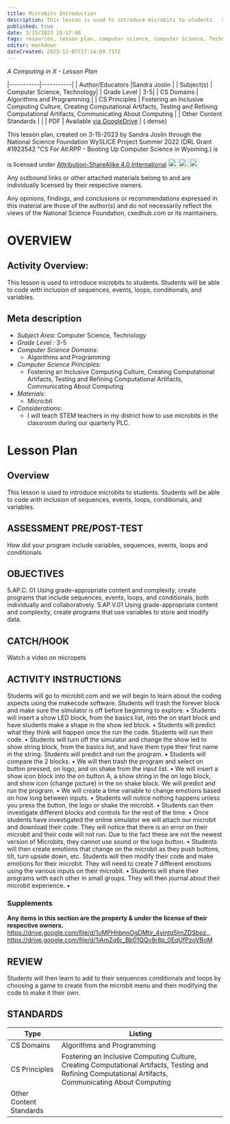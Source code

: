 ```yaml
---
title: Microbits Introduction
description: This lesson is used to introduce microbits to students.  Students will be able to code with inclusion of sequences, events, loops, conditionals, and variables.
published: true
date: 3/15/2023 10:17:48
tags: resources, lesson plan, computer science, Computer Science, Technology 
editor: markdown
dateCreated: 2023-12-07T17:14:09.717Z
---
```

*A Computing in X - Lesson Plan*

|-----------|-----------|
| Author/Educators |Sandra Joslin |
| Subject(s) | Computer Science, Technology|
| Grade Level | 3-5|
| CS Domains | Algorithms and Programming |
| CS Principles | Fostering an Inclusive Computing Culture, Creating Computational Artifacts, Testing and Refining Computational Artifacts, Communicating About Computing |
| Other Content Standards |  | 
| PDF | Available [via GoogleDrive](https://drive.google.com/open?id=1S4YcOnvpkFkFdtNdwYXhVXJPX2xlenMJ) |
{.dense}






This lesson plan, created on 3-15-2023 by Sandra Joslin through the National Science Foundation WySLICE Project Summer 2022 (DRL Grant #1923542 "CS For All:RPP - Booting Up Computer Science in Wyoming.) is  <p xmlns:cc="http://creativecommons.org/ns#" >  is licensed under <a href="http://creativecommons.org/licenses/by-sa/4.0/?ref=chooser-v1" target="_blank" rel="license noopener noreferrer" style="display:inline-block;">Attribution-ShareAlike 4.0 International<img style="height:22px!important;margin-left:3px;vertical-align:text-bottom;" src="https://mirrors.creativecommons.org/presskit/icons/cc.svg?ref=chooser-v1"><img style="height:22px!important;margin-left:3px;vertical-align:text-bottom;" src="https://mirrors.creativecommons.org/presskit/icons/by.svg?ref=chooser-v1"><img style="height:22px!important;margin-left:3px;vertical-align:text-bottom;" src="https://mirrors.creativecommons.org/presskit/icons/sa.svg?ref=chooser-v1"></a></p>


Any outbound links or other attached materials belong to and are individually licensed by their respective owners. 


Any opinions, findings, and conclusions or recommendations expressed in this material are those of the author(s) and do not necessarily reflect the views of the National Science Foundation, cxedhub.com or its maintainers.


# OVERVIEW
## Activity Overview:  
This lesson is used to introduce microbits to students.  Students will be able to code with inclusion of sequences, events, loops, conditionals, and variables.
## Meta description
+ *Subject Area:* Computer Science, Technology 
+ *Grade Level :* 3-5 
+ *Computer Science Domains:*
   + Algorithms and Programming
+ *Computer Science Principles:*
   + Fostering an Inclusive Computing Culture, Creating Computational Artifacts, Testing and Refining Computational Artifacts, Communicating About Computing
+ *Materials:* 
   + Micro:bit
+ *Considerations:*
   + I will teach STEM teachers in my district how to use microbits in the classroom during our quarterly PLC.


# Lesson Plan
## Overview
This lesson is used to introduce microbits to students.  Students will be able to code with inclusion of sequences, events, loops, conditionals, and variables.
## ASSESSMENT PRE/POST-TEST
How did your program include variables, sequences, events, loops and conditionals
## OBJECTIVES
5.AP.C. 01 Using grade-appropriate content and complexity, create programs that include sequences, events, loops, and conditionals, both individually and collaboratively.
5.AP.V.01 Using grade-appropriate content and complexity, create programs that use variables to store and modify data.


## CATCH/HOOK
Watch a video on micropets


## ACTIVITY INSTRUCTIONS
Students will go to microbit.com and we will begin to learn about the coding aspects using the makecode software. Students will trash the forever block and make sure the simulator is off before beginning to explore. 
•        Students will insert a show LED block, from the basics list, into the on start block and have students make a shape in the show led block. 
•        Students will predict what they think will happen once the run the code. Students will run their code. 
•        Students will turn off the simulator and change the show led to show string block, from the basics list, and have them type their first name in the string. Students will predict and run the program. 
•        Students will compare the 2 blocks. 
•        We will then trash the program and select on button pressed, on logo, and on shake from the input list. 
•        We will insert a show icon block into the on button A, a show string in the on logo block, and show icon (change picture) in the on shake block. We will predict and run the program. 
•        We will create a time variable to change emotions based on how long between inputs.
•        Students will notice nothing happens unless you press the button, the logo or shake the microbit.
•        Students can then investigate different blocks and controls for the rest of the time.
•        Once students have investigated the online simulator we will attach our microbit and download their code.  They will notice that there is an error on their microbit and their code will not run.  Due to the fact these are not the newest version of Microbits, they cannot use sound or the logo button.
•        Students will then create emotions that change on the microbit as they push buttons, tilt, turn upside down, etc. Students will then modify their code and make emotions for their microbit. They will need to create 7 different emotions using the various inputs on their microbit.
•        Students will share their programs with each other in small groups.  They will then journal about their microbit experience.
•


### Supplements
**Any items in this section are the property & under the license of their respective owners.**
https://drive.google.com/file/d/1uMPHhbnnOgDMtir_4vintq5lmZDSbpz_, https://drive.google.com/file/d/1iAmZq6r_Bb01QQv8r8p_0EqUfPzoVBoM




## REVIEW
Students will then learn to add to their sequences conditionals and loops by choosing a game to create from the microbit menu and then modifying the code to make it their own.
## STANDARDS        
| Type | Listing | 
|-----------|-----------|
| CS Domains  | Algorithms and Programming|
| CS Principles   | Fostering an Inclusive Computing Culture, Creating Computational Artifacts, Testing and Refining Computational Artifacts, Communicating About Computing|
| Other Content Standards |   |